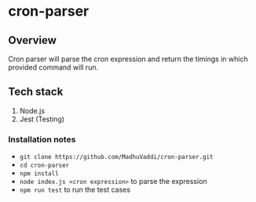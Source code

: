 # cron-parser
## Overview
Cron parser will parse the cron expression and return the timings in which provided command will run.

## Tech stack

1. Node.js
2. Jest (Testing)

### Installation notes

- `git clone https://github.com/MadhuVaddi/cron-parser.git`
- `cd cron-parser`
- `npm install`
- `node index.js <cron expression>` to parse the expression
- `npm run test` to run the test cases
